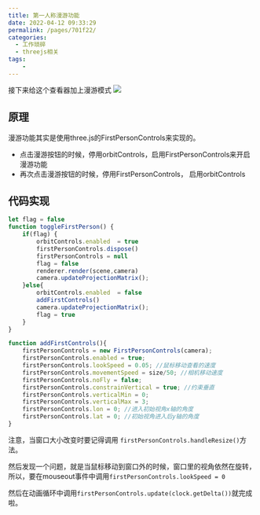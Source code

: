 ```yaml
---
title: 第一人称漫游功能
date: 2022-04-12 09:33:29
permalink: /pages/701f22/
categories:
  - 工作琐碎
  - threejs相关
tags:
    -
---
```

接下来给这个查看器加上漫游模式
![](https://gitee.com/knif/img/raw/master/img/20210204122.gif)

## 原理
漫游功能其实是使用three.js的FirstPersonControls来实现的。

- 点击漫游按钮的时候，停用orbitControls，启用FirstPersonControls来开启漫游功能
- 再次点击漫游按钮的时候，停用FirstPersonControls， 启用orbitControls

## 代码实现
```js
let flag = false
function toggleFirstPerson() {
    if(flag) {
        orbitControls.enabled  = true
        firstPersonControls.dispose()
        firstPersonControls = null
        flag = false
        renderer.render(scene,camera)
        camera.updateProjectionMatrix();
    }else{
        orbitControls.enabled  = false
        addFirstControls()
        camera.updateProjectionMatrix();
        flag = true
    }
}

function addFirstControls(){
    firstPersonControls = new FirstPersonControls(camera);
    firstPersonControls.enabled = true;
    firstPersonControls.lookSpeed = 0.05; //鼠标移动查看的速度
    firstPersonControls.movementSpeed = size/50; //相机移动速度
    firstPersonControls.noFly = false;
    firstPersonControls.constrainVertical = true; //约束垂直
    firstPersonControls.verticalMin = 0;
    firstPersonControls.verticalMax = 3;
    firstPersonControls.lon = 0; //进入初始视角x轴的角度
    firstPersonControls.lat = 0; //初始视角进入后y轴的角度
}
```

注意，当窗口大小改变时要记得调用 `firstPersonControls.handleResize()`方法。

然后发现一个问题，就是当鼠标移动到窗口外的时候，窗口里的视角依然在旋转，所以，要在mouseout事件中调用`firstPersonControls.lookSpeed = 0`

然后在动画循环中调用`firstPersonControls.update(clock.getDelta())`就完成啦。